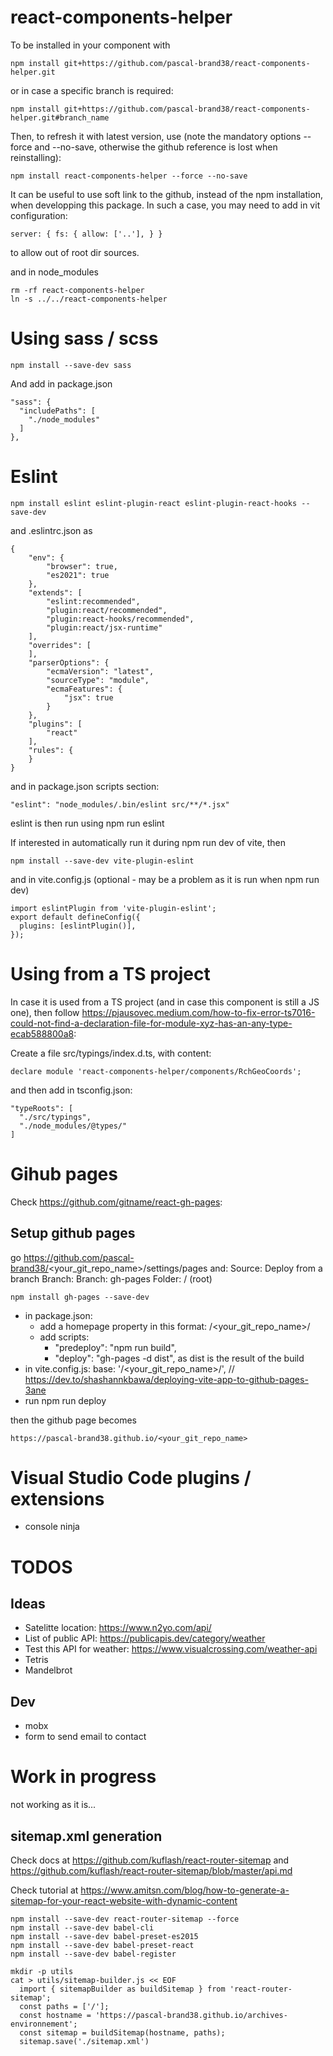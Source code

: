 # react-components-helper

To be installed in your component with

    npm install git+https://github.com/pascal-brand38/react-components-helper.git

or in case a specific branch is required:

    npm install git+https://github.com/pascal-brand38/react-components-helper.git#branch_name


Then, to refresh it with latest version, use (note the mandatory options --force and --no-save, otherwise the github reference is lost when reinstalling):

    npm install react-components-helper --force --no-save

It can be useful to use soft link to the github, instead of the npm installation, when developping this package. In such a case, you may need to add in vit configuration:

    server: { fs: { allow: ['..'], } }

to allow out of root dir sources.

and in node_modules

    rm -rf react-components-helper
    ln -s ../../react-components-helper

# Using sass / scss

    npm install --save-dev sass

And add in package.json

    "sass": {
      "includePaths": [
        "./node_modules"
      ]
    },

# Eslint

    npm install eslint eslint-plugin-react eslint-plugin-react-hooks --save-dev

and .eslintrc.json as

    {
        "env": {
            "browser": true,
            "es2021": true
        },
        "extends": [
            "eslint:recommended",
            "plugin:react/recommended",
            "plugin:react-hooks/recommended",
            "plugin:react/jsx-runtime"    
        ],
        "overrides": [
        ],
        "parserOptions": {
            "ecmaVersion": "latest",
            "sourceType": "module",
            "ecmaFeatures": {
                "jsx": true
            }
        },
        "plugins": [
            "react"
        ],
        "rules": {
        }
    }

and in package.json scripts section:

    "eslint": "node_modules/.bin/eslint src/**/*.jsx"

eslint is then run using npm run eslint


If interested in automatically run it during npm run dev of vite, then

    npm install --save-dev vite-plugin-eslint

and in vite.config.js (optional - may be a problem as it is run when npm run dev)

    import eslintPlugin from 'vite-plugin-eslint';
    export default defineConfig({
      plugins: [eslintPlugin()],
    });



# Using from a TS project
In case it is used from a TS project (and in case this component is still a JS one), then follow https://pjausovec.medium.com/how-to-fix-error-ts7016-could-not-find-a-declaration-file-for-module-xyz-has-an-any-type-ecab588800a8:

Create a file src/typings/index.d.ts, with content:

    declare module 'react-components-helper/components/RchGeoCoords';

and then add in tsconfig.json:

    "typeRoots": [
      "./src/typings",
      "./node_modules/@types/"
    ]

# Gihub pages
Check https://github.com/gitname/react-gh-pages:

## Setup github pages
go https://github.com/pascal-brand38/<your_git_repo_name>/settings/pages and:
    Source: Deploy from a branch
    Branch:
    Branch: gh-pages
    Folder: / (root)


    npm install gh-pages --save-dev

* in package.json:
  * add a homepage property in this format: /<your_git_repo_name>/
  * add scripts:
    * "predeploy": "npm run build",
    * "deploy": "gh-pages -d dist",   as dist is the result of the build
* in vite.config.js:
    base: '/<your_git_repo_name>/',   // https://dev.to/shashannkbawa/deploying-vite-app-to-github-pages-3ane
* run npm run deploy

then the github page becomes

    https://pascal-brand38.github.io/<your_git_repo_name>


# Visual Studio Code plugins / extensions

* console ninja


# TODOS

## Ideas

* Satelitte location: https://www.n2yo.com/api/
* List of public API: https://publicapis.dev/category/weather
* Test this API for weather: https://www.visualcrossing.com/weather-api
* Tetris
* Mandelbrot

## Dev

* mobx
* form to send email to contact

# Work in progress

not working as it is...

## sitemap.xml generation

Check docs at https://github.com/kuflash/react-router-sitemap
and https://github.com/kuflash/react-router-sitemap/blob/master/api.md

Check tutorial at https://www.amitsn.com/blog/how-to-generate-a-sitemap-for-your-react-website-with-dynamic-content

    npm install --save-dev react-router-sitemap --force
    npm install --save-dev babel-cli
    npm install --save-dev babel-preset-es2015
    npm install --save-dev babel-preset-react
    npm install --save-dev babel-register

    mkdir -p utils
    cat > utils/sitemap-builder.js << EOF
      import { sitemapBuilder as buildSitemap } from 'react-router-sitemap';
      const paths = ['/'];
      const hostname = 'https://pascal-brand38.github.io/archives-environnement';
      const sitemap = buildSitemap(hostname, paths);
      sitemap.save('./sitemap.xml')

